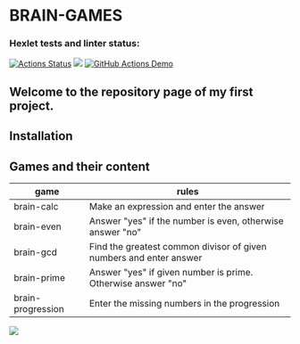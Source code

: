 # BRAIN-GAMES
### Hexlet tests and linter status:
[![Actions Status](https://github.com/K0Hb/python-project-lvl1/workflows/hexlet-check/badge.svg)](https://github.com/K0Hb/python-project-lvl1/actions)
<a href="https://codeclimate.com/github/codeclimate/codeclimate/maintainability"><img src="https://api.codeclimate.com/v1/badges/a99a88d28ad37a79dbf6/maintainability" /></a>
[![GitHub Actions Demo](https://github.com/K0Hb/python-project-lvl1/actions/workflows/github-actions-demo.yml/badge.svg)](https://github.com/K0Hb/python-project-lvl1/actions/workflows/github-actions-demo.yml)

## Welcome to the repository page of my first project. 
## Installation

## Games and their content
|game|rules|
|----|-----|
|brain-calc|Make an expression and enter the answer|
|brain-even|Answer "yes" if the number is even, otherwise answer "no"|
|brain-gcd|Find the greatest common divisor of given numbers and enter answer|
|brain-prime|Answer "yes" if given number is prime. Otherwise answer "no"|
|brain-progression|Enter the missing numbers in the progression|

<a href="https://asciinema.org/a/421399" target="_blank"><img src="https://asciinema.org/a/421399.svg" /></a>

